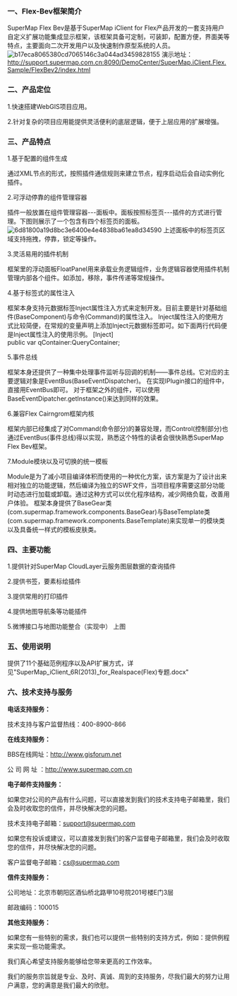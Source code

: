 ﻿### 一、Flex-Bev框架简介

SuperMap Flex Bev是基于SuperMap iClient for Flex产品开发的一套支持用户自定义扩展功能集成显示框架，该框架具备可定制，可装卸，配置方便，界面美等特点，主要面向二次开发用户以及快速制作原型系统的人员。
![b17eca8065380cd7065146c3a044ad3459828155](http://h.hiphotos.baidu.com/album/s%3D1100%3Bq%3D90/sign=ecfb4f4f0eb30f24319ae802f8a5ea32/b17eca8065380cd7065146c3a044ad3459828155.jpg)
演示地址：http://support.supermap.com.cn:8090/DemoCenter/SuperMap.iClient.Flex.Sample/FlexBev2/index.html

### 二、产品定位

1.快速搭建WebGIS项目应用。

2.针对复杂的项目应用能提供灵活便利的底层逻辑，便于上层应用的扩展增强。

### 三、产品特点

1.基于配置的组件生成

  通过XML节点的形式，按照插件通信规则来建立节点，程序启动后会自动实例化插件。

2.可浮动停靠的组件管理容器

  插件一般放置在组件管理容器---面板中。面板按照标签页---插件的方式进行管理。下图则展示了一个包含有四个标签页的面板。
  ![6d81800a19d8bc3e6400e4e4838ba61ea8d34590](http://f.hiphotos.baidu.com/album/s%3D1100%3Bq%3D90/sign=c4ea7ef28b13632711edc632a1bf9b9d/6d81800a19d8bc3e6400e4e4838ba61ea8d34590.jpg)
  上述面板中的标签页区域支持拖拽，停靠，锁定等操作。
  
3.灵活易用的插件机制

  框架里的浮动面板FloatPanel用来承载业务逻辑组件，业务逻辑容器使用插件机制管理内部各个组件。如添加，移除，事件传递等常规操作。
  
4.基于标签式的属性注入

  框架本身支持元数据标签Inject属性注入方式来定制开发。目前主要是针对基础组件(BaseComponent)与命令(Command)的属性注入。
  Inject属性注入的使用方式比较简便，在常规的变量声明上添加Inject元数据标签即可。如下面两行代码便是Inject属性注入的使用示例。
  [Inject]  
  public var qContainer:QueryContainer;

5.事件总线

  框架本身还提供了一种集中处理事件监听与回调的机制——事件总线。它对应的主要逻辑对象是EventBus(BaseEventDispatcher)。
  在实现IPlugin接口的组件中，直接用EventBus即可。
  对于框架之外的组件，可以使用BaseEventDipatcher.getInstance()来达到同样的效果。

6.兼容Flex Cairngrom框架内核

  框架内部已经集成了对Command(命令部分)的兼容处理，而Control(控制部分)也通过EventBus(事件总线)得以实现，熟悉这个特性的读者会很快熟悉SuperMap Flex Bev框架。

7.Module模块以及可切换的统一模板

  Module是为了减小项目编译体积而使用的一种优化方案，该方案是为了设计出来相对独立的功能逻辑，然后编译为独立的SWF文件，当项目程序需要这部分功能时动态进行加载或卸载。通过这种方式可以优化程序结构，减少网络负载，改善用户体验。
  框架本身提供了BaseGear类(com.supermap.framework.components.BaseGear)与BaseTemplate类(com.supermap.framework.components.BaseTemplate)来实现单一的模块类以及具备统一样式的模板皮肤类。

### 四、主要功能

1.提供针对SuperMap CloudLayer云服务图层数据的查询插件

2.提供书签，要素标绘插件

3.提供常用的打印插件

4.提供地图导航条等功能插件

5.微博接口与地图功能整合（实现中）
上图

### 五、使用说明

提供了11个基础范例程序以及API扩展方式，详见"SuperMap_iClient_6R(2013)_for_Realspace(Flex)专题.docx"

### 六、技术支持与服务

**电话支持服务：**

技术支持与客户监督热线：400-8900-866

**在线支持服务：**


BBS在线网址：http://www.gisforum.net

公 司 网 址 ：http://www.supermap.com.cn

**电子邮件支持服务：**

如果您对公司的产品有什么问题，可以直接发到我们的技术支持电子邮箱里，我们会及时收取您的信件，并尽快解决您的问题。

技术支持电子邮箱：support@supermap.com

如果您有投诉或建议，可以直接发到我们的客户监督电子邮箱里，我们会及时收取您的信件，并尽快解决您的问题。

客户监督电子邮箱：cs@supermap.com

**信件支持服务：**

公司地址：北京市朝阳区酒仙桥北路甲10号院201号楼E门3层

邮政编码：100015

**其他支持服务：**

如果您有一些特别的需求，我们也可以提供一些特别的支持方式，例如：提供例程来实现一些功能需求。


我们真心希望支持服务能够给您带来更高的工作效率。

我们的服务宗旨就是专业、及时、真诚、周到的支持服务，尽我们最大的努力让用户满意，您的满意是我们最大的欣慰。

